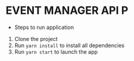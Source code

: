 # EVENT MANAGER API P

- Steps to run application
1. Clone the project
2. Run `yarn install` to install all dependencies  
3. Run `yarn start` to launch the app     

